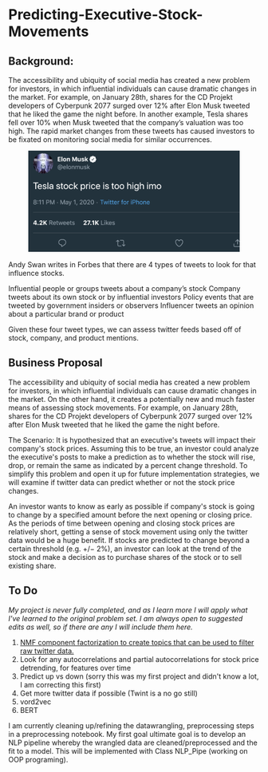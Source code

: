 # Predicting-Executive-Stock-Movements


## Background:
The accessibility and ubiquity of social media has created a new problem for investors, in which influential individuals can cause dramatic changes in the market. For example, on January 28th, shares for the CD Projekt developers of Cyberpunk 2077 surged over 12% after Elon Musk tweeted that he liked the game the night before. In another example, Tesla shares fell over 10% when Musk tweeted that the company’s valuation was too high. The rapid market changes from these tweets has caused investors to be fixated on monitoring social media for similar occurrences. 
<figure>
<img src = "https://github.com/Pooret/Predicting-Executive-Stock-Movements/blob/main/figures/report/Fig1.png">
</figure>
Andy Swan writes in Forbes that there are 4 types of tweets to look for that influence stocks.

Influential people or groups tweets about a company’s stock
Company tweets about its own stock or by influential investors
Policy events that are tweeted by government insiders or observers
Influencer tweets an opinion about a particular brand or product

Given these four tweet types, we can assess twitter feeds based off of stock, company, and product mentions. 

## Business Proposal
The accessibility and ubiquity of social media has created a new problem for investors, in which influential individuals can cause dramatic changes in the market. On the other hand, it creates a potentially new and much faster means of assessing stock movements. For example, on January 28th, shares for the CD Projekt developers of Cyberpunk 2077 surged over 12% after Elon Musk tweeted that he liked the game the night before.

The Scenario:
It is hypothesized that an executive's tweets will impact their company's stock prices. Assuming this to be true, an investor could analyze the executive's posts to make a prediction as to whether the stock will rise, drop, or remain the same as indicated by a percent change threshold. To simplify this problem and open it up for future implementation strategies, we will examine if twitter data can predict whether or not the stock price changes.

An investor wants to know as early as possible if company's stock is going to change by a specified amount before the next opening or closing price. As the periods of time between opening and closing stock prices are relatively short, getting a sense of stock movement using only the twitter data would be a huge benefit. If stocks are predicted to change beyond a certain threshold (e.g. +/− 2%), an investor can look at the trend of the stock and make a decision as to purchase shares of the stock or to sell existing share.


## To Do
*My project is never fully completed, and as I learn more I will apply what I've learned to the original problem set. I am always open to suggested edits as well, so if there are any I will include them here.*  

1. [NMF component factorization to create topics that can be used to filter raw twitter data.](https://campus.datacamp.com/courses/unsupervised-learning-in-python/discovering-interpretable-features?ex=6)
2. Look for any autocorrelations and partial autocorrelations for stock price detrending, for features over time
3. Predict up vs down (sorry this was my first project and didn't know a lot, I am correcting this first)
4. Get more twitter data if possible (Twint is a no go still)
5. vord2vec
6. BERT 

I am currently cleaning up/refining the datawrangling, preprocessing steps in a preprocessing notebook. My first goal ultimate goal is to develop an NLP pipeline whereby the wrangled data are cleaned/preprocessed and the fit to a model. This will be implemented with Class NLP_Pipe (working on OOP programing).
